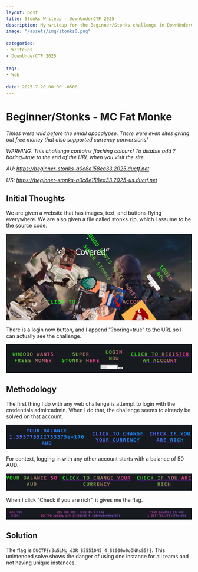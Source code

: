 ```yaml
---
layout: post
title: Stonks Writeup - DownUnderCTF 2025
description: My writeup for the Beginner/Stonks challenge in DownUnderCTF 2025
image: "/assets/img/stonks0.png"

categories:
- Writeups
- DownUnderCTF 2025

tags:
- Web

date: 2025-7-20 00:00 -0500
---
```


# Beginner/Stonks - MC Fat Monke
*Times were wild before the email apocalypse. There were even sites giving out free money that also supported currency conversions!*

*WARNING: This challenge contains flashing colours! To disable add ?boring=true to the end of the URL when you visit the site.*

*AU: https://beginner-stonks-a0c8e158ea33.2025.ductf.net*

*US: https://beginner-stonks-a0c8e158ea33.2025-us.ductf.net*

## Initial Thoughts
We are given a website that has images, text, and buttons flying everywhere. We are also given a file called stonks.zip, which I assume to be the source code.

![website](/assets/img/stonks1.png)

There is a login now button, and I append "?boring=true" to the URL so I can actually see the challenge.

![website](/assets/img/stonks2.png)

## Methodology
The first thing I do with any web challenge is attempt to login with the credentials admin:admin. When I do that, the challenge seems to already be solved on that account.

![website](/assets/img/stonks3.png)

For context, logging in with any other account starts with a balance of 50 AUD.

![website](/assets/img/stonks4.png)

When I click "Check if you are rich", it gives me the flag.

![website](/assets/img/stonks5.png)

## Solution
The flag is `DUCTF{r3u5iNg_d3R_S35510N5_4_St000o0oONKsS5!}`. This unintended solve shows the danger of using one instance for all teams and not having unique instances.
